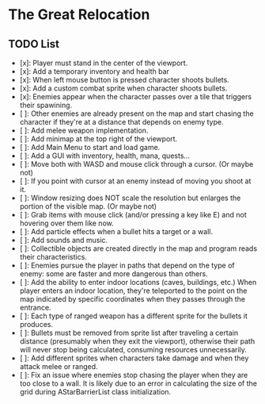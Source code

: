 # The Great Relocation

## TODO List

- [x]: Player must stand in the center of the viewport.
- [x]: Add a temporary inventory and health bar
- [x]: When left mouse button is pressed character shoots bullets.
- [x]: Add a custom combat sprite when character shoots bullets.
- [x]: Enemies appear when the character passes over a tile that triggers their spawining.
- [ ]: Other enemies are already present on the map and start chasing the character if they're at a distance that depends on enemy type.
- [ ]: Add melee weapon implementation.
- [ ]: Add minimap at the top right of the viewport.
- [ ]: Add Main Menu to start and load game.
- [ ]: Add a GUI with inventory, health, mana, quests...
- [ ]: Move both with WASD and mouse click through a cursor. (Or maybe not)
- [ ]: If you point with cursor at an enemy instead of moving you shoot at it.
- [ ]: Window resizing does NOT scale the resolution but enlarges the portion of the visible map. (Or maybe not)
- [ ]: Grab items with mouse click (and/or pressing a key like E) and not hovering over them like now.
- [ ]: Add particle effects when a bullet hits a target or a wall.
- [ ]: Add sounds and music.
- [ ]: Collectible objects are created directly in the map and program reads their characteristics.
- [ ]: Enemies pursue the player in paths that depend on the type of enemy: some are faster and more dangerous than others.
- [ ]: Add the ability to enter indoor locations (caves, buildings, etc.) When player enters an indoor location, they're teleported to the point on the map indicated by specific coordinates when they passes through the entrance.
- [ ]: Each type of ranged weapon has a different sprite for the bullets it produces.
- [ ]: Bullets must be removed from sprite list after traveling a certain distance (presumably when they exit the viewport), otherwise their path will never stop being calculated, consuming resources unnecessarily.
- [ ]: Add different sprites when characters take damage and when they attack melee or ranged.
- [ ]: Fix an issue where enemies stop chasing the player when they are too close to a wall. It is likely due to an error in calculating the size of the grid during AStarBarrierList class initialization.